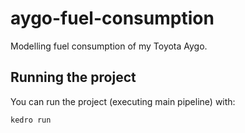 # aygo-fuel-consumption
Modelling fuel consumption of my Toyota Aygo.

## Running the project

You can run the project (executing main pipeline) with:

```
kedro run
```

